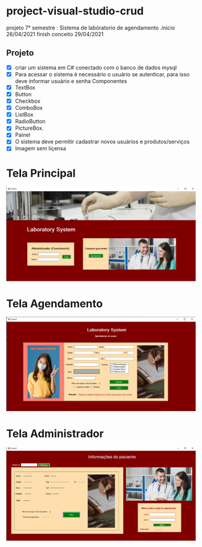 # project-visual-studio-crud
 projeto 7° semestre : Sistema de labóratorio de agendamento .inicio 26/04/2021 finish conceito 29/04/2021

## Projeto
- [X] criar um sistema em C# conectado com o banco de dados mysql
- [X] Para acessar o sistema é necessário o usuário se autenticar, para isso deve informar usuário e senha
 Componentes
 - [x] TextBox
 - [x] Button
 - [x] Checkbox
 - [x] ComboBox
 - [x] ListBox
 - [x] RadioButton
 - [x] PictureBox.
 - [x] Painel
- [x] O sistema deve permitir cadastrar novos usuários e produtos/serviços
- [x] Imagem sem liçensa

# Tela Principal

![imagem](https://github.com/leandroluizpereira/project-visual-studio-crud/blob/main/principal.png)

# Tela Agendamento

![imagem](https://github.com/leandroluizpereira/project-visual-studio-crud/blob/main/agendamento.png)

# Tela Administrador

![imagem](https://github.com/leandroluizpereira/project-visual-studio-crud/blob/main/administrador.png)
